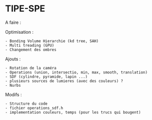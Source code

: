 # TIPE-SPE

A faire : 

  Optimisation : 
  
    - Bonding Volume Hierarchie (kd tree, SAH)
    - Multi treading (GPU)
    - Changement des ombres 
    
  Ajouts :

    - Rotation de la caméra
    - Operations (union, intersectio, min, max, smooth, translation)
    - SDF (cylindre, pyramide, lapin ...)
    - plusieurs sources de lumieres (avec des couleurs) ?
    - Nurbs
    
  Modifs : 
  
    - Structure du code
    - fichier operations_sdf.h
    - implementation couleurs, temps (pour les trucs qui bougent)
